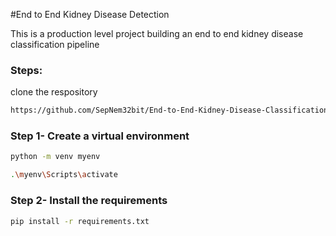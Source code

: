 #End to End Kidney Disease Detection

This is a production level project building an end to end kidney disease classification pipeline

### Steps:

clone the respository

```bash
https://github.com/SepNem32bit/End-to-End-Kidney-Disease-Classification.git
```

### Step 1- Create a virtual environment

```bash
python -m venv myenv
```

```bash
.\myenv\Scripts\activate
```

### Step 2- Install the requirements
```bash
pip install -r requirements.txt
```